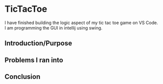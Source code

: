 # TicTacToe
I have finished building the logic aspect of my tic tac toe game on VS Code. I am programming the GUI in intellij using swing.

## Introduction/Purpose


## Problems I ran into


## Conclusion

